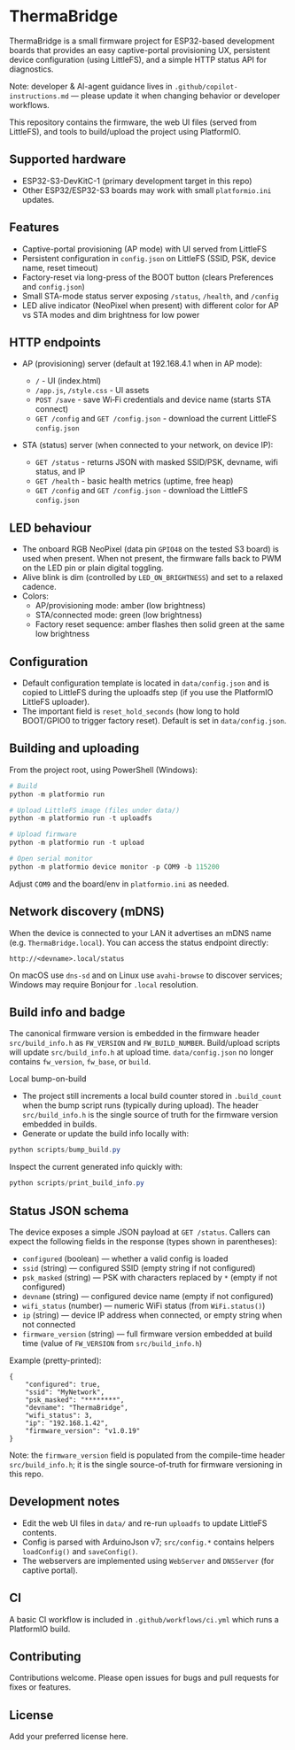 # ThermaBridge

ThermaBridge is a small firmware project for ESP32-based development boards that
provides an easy captive-portal provisioning UX, persistent device configuration
(using LittleFS), and a simple HTTP status API for diagnostics.

Note: developer & AI-agent guidance lives in `.github/copilot-instructions.md` — please update it when changing behavior or developer workflows.

This repository contains the firmware, the web UI files (served from LittleFS),
and tools to build/upload the project using PlatformIO.

## Supported hardware
- ESP32-S3-DevKitC-1 (primary development target in this repo)
- Other ESP32/ESP32-S3 boards may work with small `platformio.ini` updates.

## Features
- Captive-portal provisioning (AP mode) with UI served from LittleFS
- Persistent configuration in `config.json` on LittleFS (SSID, PSK, device name,
	reset timeout)
- Factory-reset via long-press of the BOOT button (clears Preferences and
	`config.json`)
- Small STA-mode status server exposing `/status`, `/health`, and `/config`
- LED alive indicator (NeoPixel when present) with different color for AP vs
	STA modes and dim brightness for low power

## HTTP endpoints
- AP (provisioning) server (default at 192.168.4.1 when in AP mode):
	- `/` - UI (index.html)
	- `/app.js`, `/style.css` - UI assets
	- `POST /save` - save Wi‑Fi credentials and device name (starts STA connect)
	- `GET /config` and `GET /config.json` - download the current LittleFS `config.json`

- STA (status) server (when connected to your network, on device IP):
	- `GET /status` - returns JSON with masked SSID/PSK, devname, wifi status, and IP
	- `GET /health` - basic health metrics (uptime, free heap)
	- `GET /config` and `GET /config.json` - download the LittleFS `config.json`

## LED behaviour
- The onboard RGB NeoPixel (data pin `GPIO48` on the tested S3 board) is used when
	present. When not present, the firmware falls back to PWM on the LED pin or plain
	digital toggling.
- Alive blink is dim (controlled by `LED_ON_BRIGHTNESS`) and set to a relaxed cadence.
- Colors:
	- AP/provisioning mode: amber (low brightness)
	- STA/connected mode: green (low brightness)
	- Factory reset sequence: amber flashes then solid green at the same low brightness

## Configuration
- Default configuration template is located in `data/config.json` and is copied to
	LittleFS during the uploadfs step (if you use the PlatformIO LittleFS uploader).
- The important field is `reset_hold_seconds` (how long to hold BOOT/GPIO0 to
	trigger factory reset). Default is set in `data/config.json`.

## Building and uploading
From the project root, using PowerShell (Windows):

```powershell
# Build
python -m platformio run

# Upload LittleFS image (files under data/)
python -m platformio run -t uploadfs

# Upload firmware
python -m platformio run -t upload

# Open serial monitor
python -m platformio device monitor -p COM9 -b 115200
```

Adjust `COM9` and the board/env in `platformio.ini` as needed.

## Network discovery (mDNS)

When the device is connected to your LAN it advertises an mDNS name (e.g. `ThermaBridge.local`). You can access the status endpoint directly:

```text
http://<devname>.local/status
```

On macOS use `dns-sd` and on Linux use `avahi-browse` to discover services; Windows may require Bonjour for `.local` resolution.

## Build info and badge

The canonical firmware version is embedded in the firmware header `src/build_info.h` as
`FW_VERSION` and `FW_BUILD_NUMBER`. Build/upload scripts will update `src/build_info.h` at
upload time. `data/config.json` no longer contains `fw_version`, `fw_base`, or `build`.

Local bump-on-build
- The project still increments a local build counter stored in `.build_count` when the bump
	script runs (typically during upload). The header `src/build_info.h` is the single source of
	truth for the firmware version embedded in builds.
- Generate or update the build info locally with:

```powershell
python scripts/bump_build.py
```

Inspect the current generated info quickly with:

```powershell
python scripts/print_build_info.py
```

## Status JSON schema

The device exposes a simple JSON payload at `GET /status`. Callers can expect the
following fields in the response (types shown in parentheses):

- `configured` (boolean) — whether a valid config is loaded
- `ssid` (string) — configured SSID (empty string if not configured)
- `psk_masked` (string) — PSK with characters replaced by `*` (empty if not configured)
- `devname` (string) — configured device name (empty if not configured)
- `wifi_status` (number) — numeric WiFi status (from `WiFi.status()`)
- `ip` (string) — device IP address when connected, or empty string when not connected
- `firmware_version` (string) — full firmware version embedded at build time (value of `FW_VERSION` from `src/build_info.h`)

Example (pretty-printed):

```
{
	"configured": true,
	"ssid": "MyNetwork",
	"psk_masked": "********",
	"devname": "ThermaBridge",
	"wifi_status": 3,
	"ip": "192.168.1.42",
	"firmware_version": "v1.0.19"
}
```

Note: the `firmware_version` field is populated from the compile-time header `src/build_info.h`; it is the single source-of-truth for firmware versioning in this repo.


## Development notes
- Edit the web UI files in `data/` and re-run `uploadfs` to update LittleFS contents.
- Config is parsed with ArduinoJson v7; `src/config.*` contains helpers `loadConfig()` and `saveConfig()`.
- The webservers are implemented using `WebServer` and `DNSServer` (for captive portal).

## CI
A basic CI workflow is included in `.github/workflows/ci.yml` which runs a PlatformIO build.

## Contributing
Contributions welcome. Please open issues for bugs and pull requests for fixes or features.

## License
Add your preferred license here.
